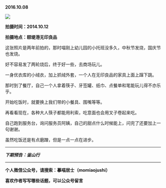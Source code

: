**2016.10.08**

![](http://upload-images.jianshu.io/upload_images/51001-359af425e780a7db.jpg?imageMogr2/auto-orient/strip%7CimageView2/2/w/1240)

**拍摄时间：2014.10.12**

**拍摄地点：颐堤港无印良品**

这张照片是两年前拍的，那时喵刚上幼儿园的小托班没多久，中秋节发烧，国庆节也发烧。

好不容易发了两轮烧后，终于好一些，去商场玩儿。

一身优衣库的小绒衣，加上抓绒外套，一个人在无印良品的家具上面上蹿下跳。

那时到了餐厅，自己一个人拿着筷子、牙签罐、纸巾、点餐单和笔能玩儿得不亦乐乎。

开始吃饭时，就要换上我们带的小餐具、围嘴等等。

再看看现在，各种大人筷子都能用利索，吃意面也会用叉子卷起来吃。

自己跑到服务台，询问服务员阿姨，自己的甜点什么时候能上，问完了还要加上一句谢谢。

虽然吃饭还是有点磨蹭，但是一点一点在进步。

***

***下期预告：釜山行***

***

**个人微信公众号，请搜索：摹喵居士（momiaojushi）**

**喜欢作者写写哪些话题，可以公众号留言**